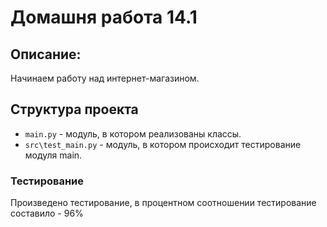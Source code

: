# Домашня работа 14.1


## Описание:
Начинаем работу над интернет-магазином.


## Структура проекта
* `main.py` - модуль, в котором реализованы классы.
* `src\test_main.py` - модуль, в котором происходит тестирование модуля main.

### Тестирование
Произведено тестирование, в процентном соотношении тестирование составило - 96%